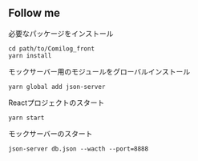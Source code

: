 ## Follow me

必要なパッケージをインストール
```
cd path/to/Comilog_front
yarn install
```

モックサーバー用のモジュールをグローバルインストール
```
yarn global add json-server
```

Reactプロジェクトのスタート
```
yarn start
```

モックサーバーのスタート
```
json-server db.json --wacth --port=8888
```
